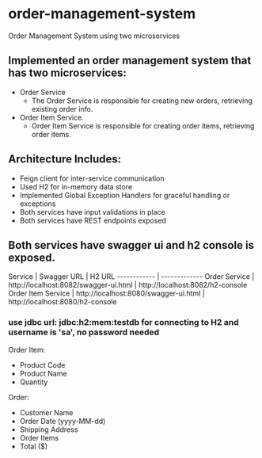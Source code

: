 # order-management-system
Order Management System using two microservices

## Implemented an order management system that has two microservices:
* Order Service
  * The Order Service is responsible for creating new orders, retrieving existing order info.
* Order Item Service.
  * Order Item Service is responsible for creating order items, retrieving order items.
  
## Architecture Includes:
  * Feign client for inter-service communication
  * Used H2 for in-memory data store
  * Implemented Global Exception Handlers for graceful handling or exceptions
  * Both services have input validations in place
  * Both services have REST endpoints exposed 
  
## Both services have swagger ui and h2 console is exposed.
Service | Swagger URL | H2 URL
------------ | -------------
Order Service | http://localhost:8082/swagger-ui.html | http://localhost:8082/h2-console
Order Item Service | http://localhost:8080/swagger-ui.html | http://localhost:8080/h2-console

### use jdbc url: jdbc:h2:mem:testdb for connecting to H2 and username is 'sa', no password needed
  
Order Item:
  * Product Code
  * Product Name
  * Quantity

Order:
  * Customer Name
  * Order Date (yyyy-MM-dd)
  * Shipping Address
  * Order Items
  * Total ($)
  

  
